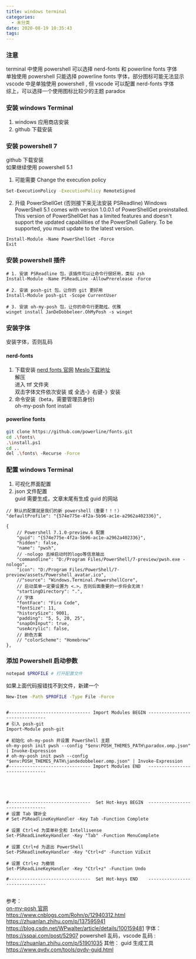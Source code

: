 ```yaml
---
title: windows terminal
categories:
  - 未分类
date: 2020-08-19 10:35:43
tags:
---
```

### 注意
terminal 中使用 powershell 可以选择 nerd-fonts 和 powerline fonts 字体  
单独使用 powershell 只能选择 powerline fonts 字体，部分图标可能无法显示   
vscode 中是单独使用 powershell , 但 vscode 可以配置 nerd-fonts 字体  
综上，可以选择一个使用图标比较少的主题 paradox  

### 安装 windows Terminal
1. windows 应用商店安装
2. github 下载安装

### 安装 powershell 7
github 下载安装  
如果继续使用 powershell 5.1  
1. 可能需要 Change the execution policy
```bash
Set-ExecutionPolicy -ExecutionPolicy RemoteSigned
```
2. 升级 PowerShellGet (否则接下来无法安装 PSReadline)
Windows PowerShell 5.1 comes with version 1.0.0.1 of PowerShellGet preinstalled.  
This version of PowerShellGet has a limited features and doesn't support the updated capabilities of the PowerShell Gallery. To be supported, you must update to the latest version.
```
Install-Module -Name PowerShellGet -Force
Exit
```

### 安装 powershell 插件
```
# 1. 安装 PSReadline 包，该插件可以让命令行很好用，类似 zsh
Install-Module -Name PSReadLine -AllowPrerelease -Force

# 2. 安装 posh-git 包，让你的 git 更好用
Install-Module posh-git -Scope CurrentUser

# 3. 安装 oh-my-posh 包，让你的命令行更酷炫、优雅
winget install JanDeDobbeleer.OhMyPosh -s winget
```
### 安装字体
安装字体，否则乱码   

#### nerd-fonts
1. 下载安装
[nerd fonts 官网](https://www.nerdfonts.com/)
[Meslo下载地址](https://github.com/ryanoasis/nerd-fonts/releases/download/v2.1.0/Meslo.zip)  
解压  
进入 ttf 文件夹  
双击字体文件依次安装 或 全选-》右键-》安装
2. 命令安装（beta，需要管理员身份)  
oh-my-posh font install

#### powerline fonts
```bash
git clone https://github.com/powerline/fonts.git
cd .\fonts\
.\install.ps1
cd ..
del .\fonts\ -Recurse -Force
```

### 配置 windows Terminal
1. 可视化界面配置
2. json 文件配置  
guid 需要生成，文章末尾有生成 guid 的网站
```
// 默认的配置就是我们的新 powershell（重要！！！）
"defaultProfile": "{574e775e-4f2a-5b96-ac1e-a2962a402336}",

{
    // Powershell 7.1.0-preview.6 配置
    "guid": "{574e775e-4f2a-5b96-ac1e-a2962a402336}",
    "hidden": false,
    "name": "pwsh",
    // -nologo 去掉启动时的logo等信息输出
    "commandline": "D:/Program Files/PowerShell/7-preview/pwsh.exe -nologo",
    "icon": "D:/Program Files/PowerShell/7-preview/assets/Powershell_avatar.ico",
    //"source": "Windows.Terminal.PowershellCore",
    // 启动菜单一定要设置为 <.>，否则后面重要的一步将会无效！
    "startingDirectory": ".",
    // 字体
    "fontFace": "Fira Code",
    "fontSize": 11,
    "historySize": 9001,
    "padding": "5, 5, 20, 25",
    "snapOnInput": true,
    "useAcrylic": false,
    // 颜色方案
    // "colorScheme": "Homebrew"
},
```

### 添加 Powershell 启动参数
```bash
notepad $PROFILE # 打开配置文件
```
如果上面代码报错找不到文件，新建一个
```bash
New-Item -Path $PROFILE -Type File -Force
```
```

#------------------------------- Import Modules BEGIN -------------------------------
# 引入 posh-git
Import-Module posh-git

# 初始化 oh-my-posh 并设置 PowerShell 主题
oh-my-posh init pwsh --config "$env:POSH_THEMES_PATH\paradox.omp.json" | Invoke-Expression
# oh-my-posh init pwsh --config "$env:POSH_THEMES_PATH\jandedobbeleer.omp.json" | Invoke-Expression
#------------------------------- Import Modules END   -------------------------------





#-------------------------------  Set Hot-keys BEGIN  -------------------------------
# 设置 Tab 键补全
# Set-PSReadlineKeyHandler -Key Tab -Function Complete

# 设置 Ctrl+d 为菜单补全和 Intellisense
Set-PSReadLineKeyHandler -Key "Tab" -Function MenuComplete

# 设置 Ctrl+d 为退出 PowerShell
Set-PSReadlineKeyHandler -Key "Ctrl+d" -Function ViExit

# 设置 Ctrl+z 为撤销
Set-PSReadLineKeyHandler -Key "Ctrl+z" -Function Undo

#-------------------------------  Set Hot-keys END    -------------------------------


```

参考：  
[on-my-posh 官网](https://ohmyposh.dev/)  
https://www.cnblogs.com/Rohn/p/12940312.html
https://zhuanlan.zhihu.com/p/137595941
https://blog.csdn.net/WPwalter/article/details/100159481
字体：
https://sspai.com/post/52907
powershell 乱码，vscode 乱码 :
https://zhuanlan.zhihu.com/p/51901035
其他：
guid 生成工具
https://www.qvdv.com/tools/qvdv-guid.html
